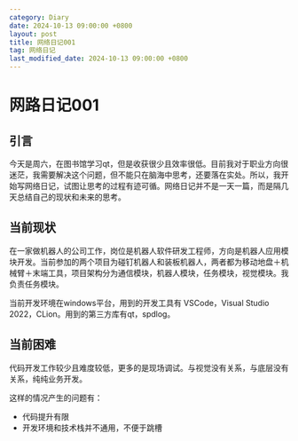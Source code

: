 ```yaml
---
category: Diary
date: 2024-10-13 09:00:00 +0800
layout: post
title: 网络日记001
tag: 网络日记
last_modified_date: 2024-10-13 09:00:00 +0800
---
```

# 网路日记001

## 引言

今天是周六，在图书馆学习qt，但是收获很少且效率很低。目前我对于职业方向很迷茫，我需要解决这个问题，但不能只在脑海中思考，还要落在实处。所以，我开始写网络日记，试图让思考的过程有迹可循。网络日记并不是一天一篇，而是隔几天总结自己的现状和未来的思考。

## 当前现状

在一家做机器人的公司工作，岗位是机器人软件研发工程师，方向是机器人应用模块开发。当前参加的两个项目为碰钉机器人和装板机器人，两者都为移动地盘＋机械臂＋末端工具，项目架构分为通信模块，机器人模块，任务模块，视觉模块。我负责任务模块。

当前开发环境在windows平台，用到的开发工具有 VSCode，Visual Studio 2022，CLion。用到的第三方库有qt，spdlog。

## 当前困难

代码开发工作较少且难度较低，更多的是现场调试。与视觉没有关系，与底层没有关系，纯纯业务开发。

这样的情况产生的问题有：
+ 代码提升有限
+ 开发环境和技术栈并不通用，不便于跳槽